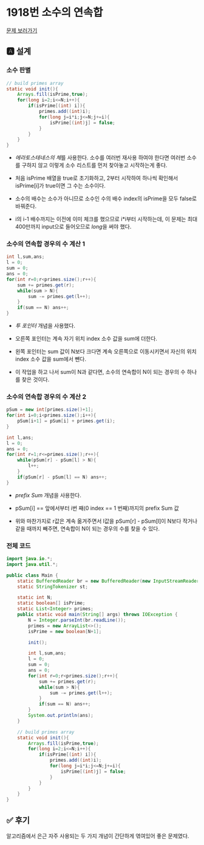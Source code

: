 # 1918번 소수의 연속합
[문제 보러가기](https://www.acmicpc.net/problem/1644)

## 🅰 설계

### 소수 판별
```java
// build primes array
static void init(){
    Arrays.fill(isPrime,true);
    for(long i=2;i<=N;i++){
        if(isPrime[(int) i]){
            primes.add((int)i);
            for(long j=i*i;j<=N;j+=i){
                isPrime[(int)j] = false;
            }
        }
    }
}
```
- *에라토스테네스의 체*를 사용한다. 소수를 여러번 재사용 하여야 한다면 여러번 소수를 구하지 않고 이렇게 소수 리스트를 먼저 찾아놓고 시작하는게 좋다.  

- 처음 isPrime 배열을 true로 초기화하고, 2부터 시작하여 하나씩 확인해서 isPrime[i]가 true이면 그 수는 소수이다.  

- 소수의 배수는 소수가 아니므로 소수인 수의 배수 index의 isPrime을 모두 false로 바꿔준다.  

- i의 i-1 배수까지는 이전에 이미 체크를 했으므로 i\*i부터 시작하는데, 이 문제는 최대 400만까지 input으로 들어오므로 *long*을 써야 했다.  

### 소수의 연속합 경우의 수 계산 1
```java
int l,sum,ans;
l = 0;
sum = 0;
ans = 0;
for(int r=0;r<primes.size();r++){
    sum += primes.get(r);
    while(sum > N){
        sum -= primes.get(l++);
    }
    if(sum == N) ans++;
}
```
- *투 포인터* 개념을 사용했다.  

- 오른쪽 포인터는 계속 자기 위치 index 소수 값을 sum에 더한다.  

- 왼쪽 포인터는 sum 값이 N보다 크다면 계속 오른쪽으로 이동시키면서 자신의 위치 index 소수 값을 sum에서 뺀다.  

- 이 작업을 하고 나서 sum이 N과 같다면, 소수의 연속합이 N이 되는 경우의 수 하나를 찾은 것이다.  

### 소수의 연속합 경우의 수 계산 2
```java
pSum = new int[primes.size()+1];
for(int i=0;i<primes.size();i++){
    pSum[i+1] = pSum[i] + primes.get(i);
}

int l,ans;
l = 0;
ans = 0;
for(int r=1;r<=primes.size();r++){
    while(pSum[r] - pSum[l] > N){
        l++;
    }
    if(pSum[r] - pSum[l] == N) ans++;
}
```
- *prefix Sum* 개념을 사용한다.  

- pSum[i] == 앞에서부터 i번 째(0 index == 1 번째)까지의 prefix Sum 값  

- 위와 마찬가지로 r값은 계속 옮겨주면서 l값을 pSum[r] - pSum[l]이 N보다 작거나 같을 때까지 빼주면, 연속합이 N이 되는 경우의 수를 찾을 수 있다.

### 전체 코드
```java
import java.io.*;
import java.util.*;

public class Main {
    static BufferedReader br = new BufferedReader(new InputStreamReader(System.in));
    static StringTokenizer st;

    static int N;
    static boolean[] isPrime;
    static List<Integer> primes;
    public static void main(String[] args) throws IOException {
        N = Integer.parseInt(br.readLine());
        primes = new ArrayList<>();
        isPrime = new boolean[N+1];

        init();

        int l,sum,ans;
        l = 0;
        sum = 0;
        ans = 0;
        for(int r=0;r<primes.size();r++){
            sum += primes.get(r);
            while(sum > N){
                sum -= primes.get(l++);
            }
            if(sum == N) ans++;
        }
        System.out.println(ans);
    }

    // build primes array
    static void init(){
        Arrays.fill(isPrime,true);
        for(long i=2;i<=N;i++){
            if(isPrime[(int) i]){
                primes.add((int)i);
                for(long j=i*i;j<=N;j+=i){
                    isPrime[(int)j] = false;
                }
            }
        }
    }
}

```

## ✅ 후기
알고리즘에서 은근 자주 사용되는 두 가지 개념이 간단하게 엮여있어 좋은 문제였다.
